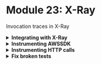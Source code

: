 # Module 23: X-Ray

Invocation traces in X-Ray

<details>
<summary><b>Integrating with X-Ray</b></summary><p>

1. In the `serverless.yml` under the `provider` section, add the following:

```yml
tracing:
  apiGateway: true
  lambda: true
```

**NOTE** this should align with `name`, `runtime` and `environment`.

2. Add the following back to the `provider` section:

```yml
iamRoleStatements:
  - Effect: Allow
    Action:
      - "xray:PutTraceSegments"
      - "xray:PutTelemetryRecords"
    Resource: "*"
```

**IMPORTANT** this should be aligned with `provider.tracing` and `provider.environment`. e.g.

```yml
provider:
  name: aws
  runtime: nodejs12.x
  stage: dev
  environment:
    ...
  eventBridge:
    useCloudFormation: true
  tracing:
    apiGateway: true
    lambda: true
  iamRoleStatements:
    - Effect: Allow
      Action:
        - "xray:PutTraceSegments"
        - "xray:PutTelemetryRecords"
      Resource: "*"
```

This enables X-Ray tracing for all the functions in this project. Normally, when you enable X-Ray tracing in the `provider.tracing` the Serverless framework would add these permissions for you automatically. However, since we're using the `serverless-iam-roles-per-function`, these additional permissions are not passed along...

So far, the best workaround I have found, short of fixing the plugin to do it automatically, is to add this blob back to the `provider` section and tell the plugin to inherit these shared permissions in each function's IAM role.

To do that, we need the functions to inherit the permissions from this default IAM role.

3. Modify `serverless.yml` to add the following to the `custom` section

```yml
serverless-iam-roles-per-function:
  defaultInherit: true
```

This is courtesy of the `serverless-iam-roles-per-function` plugin, and tells the per-function roles to inherit these common permissions.

4. Deploy the project

`npx sls deploy`

5. Load up the landing page, and place an order. Then head to the X-Ray console and see what you get.

![](/images/mod23-001.png)

![](/images/mod23-002.png)

![](/images/mod23-003.png)

As you can see, you get some useful bits of information. However, if I were to debug performance issues of, say, the `get-restaurants` function, I need to see how long the call to DynamoDB took, that's completely missing right now.

To make our traces more useful, we need to capture more information about what our functions are doing. To do that, we need more instrumentation.

</p></details>

<details>
<summary><b>Instrumenting AWSSDK</b></summary><p>

At the moment we're not getting a lot of value out of X-Ray. We can get much more information about what's happening in our code if we instrument the various steps.

To begin with, we can instrument the AWS SDK so we track how long calls to DynamoDB and SNS takes in the traces.

1. Install `aws-xray-sdk-core` as dependency

`npm install --save aws-xray-sdk-core`

2. Modify `functions/get-restaurants.js` and replace 

```js
const dynamodb = new DocumentClient()
``` 

with the following

```javascript
const dynamodb = new DocumentClient()
const XRay = require('aws-xray-sdk-core')
XRay.captureAWSClient(dynamodb.service)
```

This instruments the DynamoDB client, so that it will emit additional trace segments so you can see how long the DynamoDB `Scan` operation took in the `get-restaurants` function.

![](/images/mod23-004.png)

3. Repeat step 2 for `functions/search-restaurants.js`

4. Open `functions/notify-restaurant.js`

and replace 

```js
const eventBridge = new EventBridge()
```

with the following

```javascript
const XRay = require('aws-xray-sdk-core')
const eventBridge = XRay.captureAWSClient(new EventBridge())
```

and then replace 

```js
const sns = new SNS()
```

with the following

```js
const sns = XRay.captureAWSClient(new SNS())
```

This allows us to trace the calls to SNS and EventBridge in the `notify-restaurant` function.

![](/images/mod23-005.png)

5. Repeat step 4 for `functions/place-order.js` (minus the SNS step since it doesn't need the SNS client).

6. Deploy the project

`npx sls deploy`

7. Load up the landing page, and place an order. Then head to the X-Ray console and see what you get now.

If you look at a few of the traces for just the `get-restaurants` function, which you can do by going back to the traces view (and make sure the search box is empty).

Click the link for the `/restaurants` URL:

![](/images/mod23-006.png)

This should add the filter for the `/restaurants` path, and show you only the traces for the `get-restaurants` function.

![](/images/mod23-007.png)

If you open a few of these traces, you might notice that the DynamoDB requests take somewhere between 30-80ms. That's an awful long time considering that DynamoDB averages single-digit latency. Most of that time is setting up the HTTPs connection, which unfortunately, is not reused by default by the Node.js AWS SDK (soon to be set as default in v3)!

More details about this [here](https://theburningmonk.com/2019/02/lambda-optimization-tip-enable-http-keep-alive/).

8. Now, let's apply the **single most effective performance optimize** for a Node.js function :-)

Open `serverless.yml` and add the following environment variable to `provider.environment`:

```yml
AWS_NODEJS_CONNECTION_REUSE_ENABLED: 1
```

and redeploy

`npx sls deploy`

9. Reload the homepage a couple of times, and look at the traces for the `get-restaurants` function. Notice how much faster the subsequent invocations are! The effects are additive too, as every single request through the AWS SDK required HTTPs handshake...

</p></details>

<details>
<summary><b>Instrumenting HTTP calls</b></summary><p>

We can get even more value if we could see the traces for `get-index` function and the corresponding trace for the `get-restaurants` function in one screen.

![](/images/mod23-008.png)

Then it's proper distributed tracing! It's not very helpful if you're restricted to only what happens inside one function.

Fortunately, you can instrument the built-in `https` module with the X-Ray SDK, unfortunately, you have to use it instead of other HTTP clients..

1. Modify `functions/get-index.js` and add the following to the **top of the file**

```javascript
const AWSXRay = require('aws-xray-sdk-core')
AWSXRay.captureHTTPsGlobal(require('https'))
```

2. Deploy the project

`npx sls deploy`

3. Load up the landing page, and place an order. Then head to the X-Ray console and now you can see the traces for `get-index` and `get-restaurants` function in one place.

</p></details>

<details>
<summary><b>Fix broken tests</b></summary><p>

If you run the integration tests now

`npm run test`

then you'll see the some tests are failing...

This is because the X-Ray SDK expects some context and root segment to be provided by the Lambda service's runtime. Which we won't have when running locally.

To fix this, we need to tell the X-Ray SDK to not crash when these contexts are missing, and log an error instead.

1. Modify `steps/init.js` to add this along with other environment variables (where we set the `AWS_ACCESS_KEY_ID`, `AWS_SECRET_ACCESS_KEY` and `AWS_REGION` environment variables, somewhere near there):

```js
process.env.AWS_XRAY_CONTEXT_MISSING = 'LOG_ERROR'
```

This stops the X-Ray SDK from erroring when it doesn't find the context

Rerun the integration tests, and the tests are passing, but with a lot of error messages...

```
 PASS  tests/test_cases/notify-restaurant.tests.js
 PASS  tests/test_cases/get-index.tests.js
  ● Console

    console.error node_modules/aws-xray-sdk-core/lib/logger.js:19
      2020-05-18 18:05:03.480 +02:00 [ERROR] Error: Failed to get the current sub/segment from the context.
          at Object.contextMissingLogError [as contextMissing] (/Users/yancui/SourceCode/workshops/prsls-online-may-2020-demo/node_modules/aws-xray-sdk-core/lib/context_utils.js:26:19)
          at Object.getSegment (/Users/yancui/SourceCode/workshops/prsls-online-may-2020-demo/node_modules/aws-xray-sdk-core/lib/context_utils.js:92:45)
          at Object.resolveSegment (/Users/yancui/SourceCode/workshops/prsls-online-may-2020-demo/node_modules/aws-xray-sdk-core/lib/context_utils.js:73:19)
          at captureOutgoingHTTPs (/Users/yancui/SourceCode/workshops/prsls-online-may-2020-demo/node_modules/aws-xray-sdk-core/lib/patchers/http_p.js:97:31)
          at Object.captureHTTPsRequest [as request] (/Users/yancui/SourceCode/workshops/prsls-online-may-2020-demo/node_modules/aws-xray-sdk-core/lib/patchers/http_p.js:185:12)
          at RedirectableRequest._performRequest (/Users/yancui/SourceCode/workshops/prsls-online-may-2020-demo/node_modules/follow-redirects/index.js:169:24)
          at new RedirectableRequest (/Users/yancui/SourceCode/workshops/prsls-online-may-2020-demo/node_modules/follow-redirects/index.js:66:8)
          at Object.wrappedProtocol.request (/Users/yancui/SourceCode/workshops/prsls-online-may-2020-demo/node_modules/follow-redirects/index.js:307:14)
          at dispatchHttpRequest (/Users/yancui/SourceCode/workshops/prsls-online-may-2020-demo/node_modules/axios/lib/adapters/http.js:179:25)
          at new Promise (<anonymous>)

 PASS  tests/test_cases/get-restaurants.tests.js
  ● Console

    console.error node_modules/aws-xray-sdk-core/lib/logger.js:19
      2020-05-18 18:05:04.259 +02:00 [ERROR] Error: Failed to get the current sub/segment from the context.
          at Object.contextMissingLogError [as contextMissing] (/Users/yancui/SourceCode/workshops/prsls-online-may-2020-demo/node_modules/aws-xray-sdk-core/lib/context_utils.js:26:19)
          at Object.getSegment (/Users/yancui/SourceCode/workshops/prsls-online-may-2020-demo/node_modules/aws-xray-sdk-core/lib/context_utils.js:92:45)
          at Object.resolveSegment (/Users/yancui/SourceCode/workshops/prsls-online-may-2020-demo/node_modules/aws-xray-sdk-core/lib/context_utils.js:73:19)
          at features.constructor.captureAWSRequest [as customRequestHandler] (/Users/yancui/SourceCode/workshops/prsls-online-may-2020-demo/node_modules/aws-xray-sdk-core/lib/patchers/aws_p.js:60:29)
          at features.constructor.addAllRequestListeners (/Users/yancui/SourceCode/workshops/prsls-online-may-2020-demo/node_modules/aws-sdk/lib/service.js:283:12)
          at features.constructor.makeRequest (/Users/yancui/SourceCode/workshops/prsls-online-may-2020-demo/node_modules/aws-sdk/lib/service.js:203:10)
          at features.constructor.svc.(anonymous function) [as scan] (/Users/yancui/SourceCode/workshops/prsls-online-may-2020-demo/node_modules/aws-sdk/lib/service.js:677:23)
          at DocumentClient.makeServiceRequest (/Users/yancui/SourceCode/workshops/prsls-online-may-2020-demo/node_modules/aws-sdk/lib/dynamodb/document_client.js:97:42)
          at DocumentClient.scan (/Users/yancui/SourceCode/workshops/prsls-online-may-2020-demo/node_modules/aws-sdk/lib/dynamodb/document_client.js:360:17)
          at getRestaurants (/Users/yancui/SourceCode/workshops/prsls-online-may-2020-demo/functions/get-restaurants.js:22:31)

 PASS  tests/test_cases/place-order.tests.js
 PASS  tests/test_cases/search-restaurants.tests.js
  ● Console

    console.info functions/search-restaurants.js:33
      this is a new secret
    console.error node_modules/aws-xray-sdk-core/lib/logger.js:19
      2020-05-18 18:05:05.715 +02:00 [ERROR] Error: Failed to get the current sub/segment from the context.
          at Object.contextMissingLogError [as contextMissing] (/Users/yancui/SourceCode/workshops/prsls-online-may-2020-demo/node_modules/aws-xray-sdk-core/lib/context_utils.js:26:19)
          at Object.getSegment (/Users/yancui/SourceCode/workshops/prsls-online-may-2020-demo/node_modules/aws-xray-sdk-core/lib/context_utils.js:92:45)
          at Object.resolveSegment (/Users/yancui/SourceCode/workshops/prsls-online-may-2020-demo/node_modules/aws-xray-sdk-core/lib/context_utils.js:73:19)
          at features.constructor.captureAWSRequest [as customRequestHandler] (/Users/yancui/SourceCode/workshops/prsls-online-may-2020-demo/node_modules/aws-xray-sdk-core/lib/patchers/aws_p.js:60:29)
          at features.constructor.addAllRequestListeners (/Users/yancui/SourceCode/workshops/prsls-online-may-2020-demo/node_modules/aws-sdk/lib/service.js:283:12)
          at features.constructor.makeRequest (/Users/yancui/SourceCode/workshops/prsls-online-may-2020-demo/node_modules/aws-sdk/lib/service.js:203:10)
          at features.constructor.svc.(anonymous function) [as scan] (/Users/yancui/SourceCode/workshops/prsls-online-may-2020-demo/node_modules/aws-sdk/lib/service.js:677:23)
          at DocumentClient.makeServiceRequest (/Users/yancui/SourceCode/workshops/prsls-online-may-2020-demo/node_modules/aws-sdk/lib/dynamodb/document_client.js:97:42)
          at DocumentClient.scan (/Users/yancui/SourceCode/workshops/prsls-online-may-2020-demo/node_modules/aws-sdk/lib/dynamodb/document_client.js:360:17)
          at findRestaurantsByTheme (/Users/yancui/SourceCode/workshops/prsls-online-may-2020-demo/functions/search-restaurants.js:25:31)


Test Suites: 5 passed, 5 total
Tests:       7 passed, 7 total
Snapshots:   0 total
Time:        4.24s
Ran all test suites.
```

2. One thing you could do, is to monkey-patch `console.error` with an anonymous mock function using `jest`. For example, in `steps/init.js`, and somewhere in the `init` function, add this one line:

```javascript
console.error = jest.fn()
```

3. Rerun the integration tests

`npm run test`

and see that all the tests should be passing now, and there're no a sea of error texts.

```
 PASS  tests/test_cases/notify-restaurant.tests.js
  ● Console

    console.debug node_modules/@dazn/lambda-powertools-logger/index.js:82
      {"message":"notified restaurant","orderId":"510dba15-69bd-582e-a82b-7caa168f32ae","restaurantName":"Fangtasia","awsRegion":"us-east-1","debug-log-enabled":"true","call-chain-length":1,"level":20,"sLevel":"DEBUG"}
    console.debug node_modules/@dazn/lambda-powertools-logger/index.js:82
      {"message":"published event to EventBridge","eventType":"restaurant_notified","busName":"order_events_dev_yancui","awsRegion":"us-east-1","debug-log-enabled":"true","call-chain-length":1,"level":20,"sLevel":"DEBUG"}

 PASS  tests/test_cases/get-index.tests.js
 PASS  tests/test_cases/get-restaurants.tests.js
 PASS  tests/test_cases/place-order.tests.js
 PASS  tests/test_cases/search-restaurants.tests.js
  ● Console

    console.info functions/search-restaurants.js:33
      this is a new secret
    console.debug node_modules/@dazn/lambda-powertools-logger/index.js:82
      {"message":"finding restaurants with theme...","count":"8","theme":"cartoon","awsRegion":"us-east-1","debug-log-enabled":"false","call-chain-length":1,"level":20,"sLevel":"DEBUG"}
    console.debug node_modules/@dazn/lambda-powertools-logger/index.js:82
      {"message":"found restaurants","count":4,"awsRegion":"us-east-1","debug-log-enabled":"false","call-chain-length":1,"level":20,"sLevel":"DEBUG"}


Test Suites: 5 passed, 5 total
Tests:       7 passed, 7 total
Snapshots:   0 total
Time:        4.667s
Ran all test suites.
```

</p></details>
